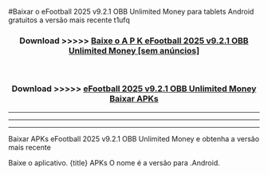 #Baixar o eFootball 2025 v9.2.1 OBB Unlimited Money   para tablets Android gratuitos a versão mais recente t1ufq


<div align="center">
<h3>Download >>>>> <a href="https://pt-web.web.app/?pt= eFootball 2025 v9.2.1 OBB Unlimited Money ">Baixe o A P K eFootball 2025 v9.2.1 OBB Unlimited Money  [sem anúncios]</a></h3><br>

<h3>Download >>>>> <a href="https://pt-web.web.app/?pt= eFootball 2025 v9.2.1 OBB Unlimited Money ">eFootball 2025 v9.2.1 OBB Unlimited Money  Baixar APKs</a></h3>
</div>

----------------------------------------------------------

----------------------------------------------------------

----------------------------------------------------------

Baixar APKs eFootball 2025 v9.2.1 OBB Unlimited Money  e obtenha a versão mais recente

Baixe o aplicativo. {title} APKs O nome é a versão para .Android.


